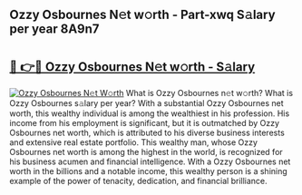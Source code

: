 ## Ozzy Osbournes N𝚎t w𝚘rth - Part-xwq S𝚊lary per year 8A9n7

# <h2><a href="http://gc0k8xz.nevu.top/?p=Ozzy+Osbournes">🔗 👉🔴 Ozzy Osbournes N𝚎t w𝚘rth - S𝚊lary</a></h2>

[![Ozzy Osbournes N𝚎t W𝚘rth](https://i.imgur.com/Oavwk0R.jpeg)](http://gc0k8xz.nevu.top/?p=Ozzy+Osbournes)
What is Ozzy Osbournes n𝚎t w𝚘rth? What is Ozzy Osbournes s𝚊lary per year?
With a substantial Ozzy Osbournes net worth, this wealthy individual is among the wealthiest in his profession. His income from his employment is significant, but it is outmatched by Ozzy Osbournes net worth, which is attributed to his diverse business interests and extensive real estate portfolio. This wealthy man, whose Ozzy Osbournes net worth is among the highest in the world, is recognized for his business acumen and financial intelligence. With a Ozzy Osbournes net worth in the billions and a notable income, this wealthy person is a shining example of the power of tenacity, dedication, and financial brilliance.
